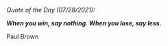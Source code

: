 *Quote of the Day (07/28/2021):*

_**When you win, say nothing. When you lose, say less.**_

Paul Brown